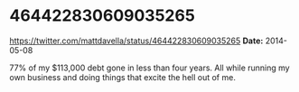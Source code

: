 # 464422830609035265
https://twitter.com/mattdavella/status/464422830609035265
**Date:** 2014-05-08

77% of my $113,000 debt gone in less than four years. All while running my own business and doing things that excite the hell out of me.
